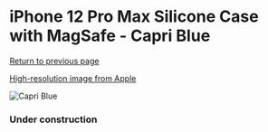 # iPhone 12 Pro Max Silicone Case with MagSafe - Capri Blue

[Return to previous page](/iphone_12)

[High-resolution image from Apple](https://store.storeimages.cdn-apple.com/8756/as-images.apple.com/is/MK043?wid=4500&hei=4500&fmt=png)

<div style="width: 384px"><img src="/everysource/MK043.png" alt="Capri Blue"></div>

### Under construction
